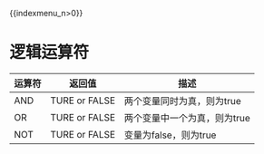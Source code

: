 {{indexmenu_n>0}}

# 逻辑运算符

| 运算符 | 返回值           | 描述               |
| --- | ------------- | ---------------- |
| AND | TURE or FALSE | 两个变量同时为真，则为true  |
| OR  | TURE or FALSE | 两个变量中一个为真，则为true |
| NOT | TURE or FALSE | 变量为false，则为true  |
